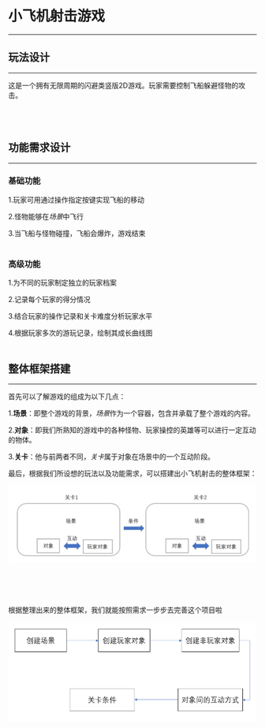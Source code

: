 # 小飞机射击游戏
*******************


## 玩法设计
*****************
这是一个拥有无限周期的闪避类竖版2D游戏。玩家需要控制飞船躲避怪物的攻击。
<br></br>
<br></br>

## 功能需求设计
*****************
### 基础功能
1.玩家可用通过操作指定按键实现飞船的移动

2.怪物能够在*场景*中飞行

3.当飞船与怪物碰撞，飞船会爆炸，游戏结束
<br></br>

### 高级功能

1.为不同的玩家制定独立的玩家档案

2.记录每个玩家的得分情况

3.结合玩家的操作记录和关卡难度分析玩家水平

4.根据玩家多次的游玩记录，绘制其成长曲线图
<br></br>

## 整体框架搭建
*****************
首先可以了解游戏的组成为以下几点：

1.__场景__：即整个游戏的背景，*场景*作为一个容器，包含并承载了整个游戏的内容。 

2.__对象__：即我们所熟知的游戏中的各种怪物、玩家操控的英雄等可以进行一定互动的物体。 

3.__关卡__：他与前两者不同，*关卡*属于对象在场景中的一个互动阶段。

最后，根据我们所设想的玩法以及功能需求，可以搭建出小飞机射击的整体框架：

![FRAME ](./FRAME.PNG) 

<br></br>
<br></br>
根据整理出来的整体框架，我们就能按照需求一步步去完善这个项目啦
<br></br>
![process](./process.png)

